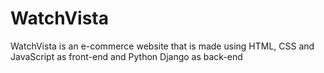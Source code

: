 # WatchVista
WatchVista is an e-commerce website that is made using HTML, CSS and JavaScript as front-end and Python Django as back-end
